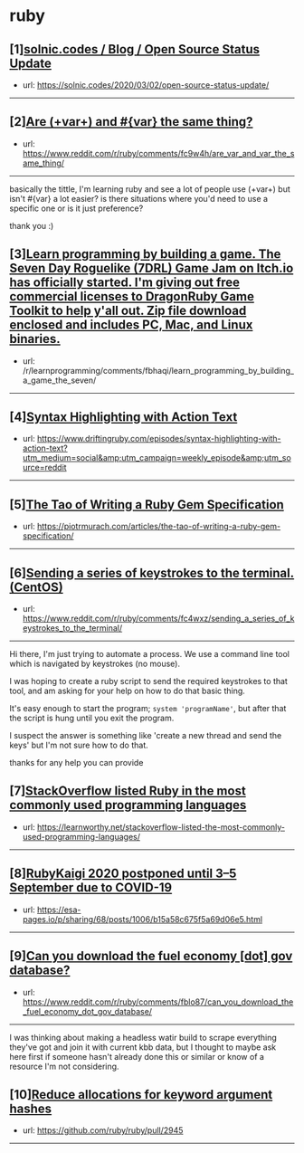 # ruby
## [1][solnic.codes / Blog / Open Source Status Update](https://www.reddit.com/r/ruby/comments/fcbdkh/solniccodes_blog_open_source_status_update/)
- url: https://solnic.codes/2020/03/02/open-source-status-update/
---

## [2][Are (+var+) and #{var} the same thing?](https://www.reddit.com/r/ruby/comments/fc9w4h/are_var_and_var_the_same_thing/)
- url: https://www.reddit.com/r/ruby/comments/fc9w4h/are_var_and_var_the_same_thing/
---
basically the tittle, I'm learning ruby and see a lot of people use (+var+) but isn't #{var} a lot easier? is there situations where you'd need to use a specific one or is it just preference?

thank you :)
## [3][Learn programming by building a game. The Seven Day Roguelike (7DRL) Game Jam on Itch.io has officially started. I'm giving out free commercial licenses to DragonRuby Game Toolkit to help y'all out. Zip file download enclosed and includes PC, Mac, and Linux binaries.](https://www.reddit.com/r/ruby/comments/fbyfbg/learn_programming_by_building_a_game_the_seven/)
- url: /r/learnprogramming/comments/fbhaqi/learn_programming_by_building_a_game_the_seven/
---

## [4][Syntax Highlighting with Action Text](https://www.reddit.com/r/ruby/comments/fcb0or/syntax_highlighting_with_action_text/)
- url: https://www.driftingruby.com/episodes/syntax-highlighting-with-action-text?utm_medium=social&amp;utm_campaign=weekly_episode&amp;utm_source=reddit
---

## [5][The Tao of Writing a Ruby Gem Specification](https://www.reddit.com/r/ruby/comments/fbx1py/the_tao_of_writing_a_ruby_gem_specification/)
- url: https://piotrmurach.com/articles/the-tao-of-writing-a-ruby-gem-specification/
---

## [6][Sending a series of keystrokes to the terminal. (CentOS)](https://www.reddit.com/r/ruby/comments/fc4wxz/sending_a_series_of_keystrokes_to_the_terminal/)
- url: https://www.reddit.com/r/ruby/comments/fc4wxz/sending_a_series_of_keystrokes_to_the_terminal/
---
Hi there, I'm just trying to automate a process. We use a command line tool which is navigated by keystrokes (no mouse). 

I was hoping to create a ruby script to send the required keystrokes to that tool, and am asking for your help on how to do that basic thing. 

It's easy enough to start the program; `system 'programName'`, but after that the script is hung until you exit the program. 

I suspect the answer is something like 'create a new thread and send the keys' but I'm not sure how to do that. 

thanks for any help you can provide
## [7][StackOverflow listed Ruby in the most commonly used programming languages](https://www.reddit.com/r/ruby/comments/fbsvvy/stackoverflow_listed_ruby_in_the_most_commonly/)
- url: https://learnworthy.net/stackoverflow-listed-the-most-commonly-used-programming-languages/
---

## [8][RubyKaigi 2020 postponed until 3–5 September due to COVID-19](https://www.reddit.com/r/ruby/comments/fbewtn/rubykaigi_2020_postponed_until_35_september_due/)
- url: https://esa-pages.io/p/sharing/68/posts/1006/b15a58c675f5a69d06e5.html
---

## [9][Can you download the fuel economy [dot] gov database?](https://www.reddit.com/r/ruby/comments/fblo87/can_you_download_the_fuel_economy_dot_gov_database/)
- url: https://www.reddit.com/r/ruby/comments/fblo87/can_you_download_the_fuel_economy_dot_gov_database/
---
I was thinking about making a headless watir build to scrape everything they've got and join it with current kbb data, but I thought to maybe ask here first if someone hasn't already done this or similar or know of a resource I'm not considering.
## [10][Reduce allocations for keyword argument hashes](https://www.reddit.com/r/ruby/comments/fb2e6u/reduce_allocations_for_keyword_argument_hashes/)
- url: https://github.com/ruby/ruby/pull/2945
---

